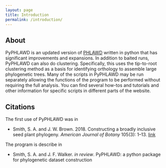 ```yaml
---
layout: page
title: Introduction
permalink: /introduction/
---
```

## About

PyPHLAWD is an updated version of [PHLAWD](https://github.com/blackrim/phlawd) written in python that has significant improvements and expansions. In addition to baited runs, PyPHLAWD can also do clustering. Specifically, this uses the tip-to-root clustering method as a basis for identifying orthology to assemble large phylogenetic trees. Many of the scripts in PyPHLAWD may be run separately allowing the functions of the program to be performed without requiring the full analysis. You can find several how-tos and tutorials and other information for specific scripts in different parts of the website.

## Citations

The first use of PyPHLAWD was in 
- Smith, S. A. and J. W. Brown. 2018. Constructing a broadly inclusive seed plant phylogeny. _American Journal of Botany_ 105(3): 1–13. [link](https://onlinelibrary.wiley.com/doi/abs/10.1002/ajb2.1019)

The program is describe in 
- Smith, S. A. and J. F. Walker. _in review_. PyPHLAWD: a python package for phylogenetic dataset construction